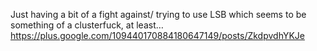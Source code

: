 Just having a bit of a fight against/ trying to use LSB which seems to be something of a clusterfuck, at least… https://plus.google.com/109440170884180647149/posts/ZkdpvdhYKJe